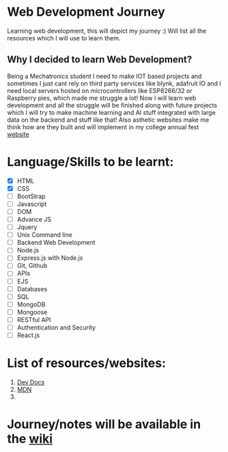 # Web Development Journey
Learning web development, this will depict my journey :)
Will list all the resources which I will use to learn them.

## Why I decided to learn Web Development?
Being a Mechatronics student I need to make IOT based projects and sometimes I just cant rely on third party services like blynk, adafruit IO and I need local servers hosted on microcontrollers like ESP8266/32 or Raspberry pies, which made me struggle a lot! Now I will learn web development and all the struggle will be finished along with future projects which I will try to make machine learning and AI stuff integrated with large data on the backend and stuff like that! Also asthetic websites make me think how are they built and will implement in my college annual fest [website](https://ENNOGY.github.io)

# Language/Skills to be learnt:
- [x] HTML
- [x] CSS
- [ ] BootStrap
- [ ] Javascript
- [ ] DOM
- [ ] Advance JS
- [ ] Jquery
- [ ] Unix Command line
- [ ] Backend Web Development
- [ ] Node.js
- [ ] Express.js with Node.js
- [ ] Git, Github
- [ ] APIs
- [ ] EJS
- [ ] Databases
- [ ] SQL
- [ ] MongoDB
- [ ] Mongoose
- [ ] RESTful API
- [ ] Authentication and Security
- [ ] React.js

# List of resources/websites:
1. [Dev Docs](https://devdocs.io)
2. [MDN](https://developer.mozilla.org/en-US/)
3. 
# Journey/notes will be available in the [wiki](https://github.com/AnshumanFauzdar/Web-Development-Journey/wiki/Let-the-journey-begin!)
